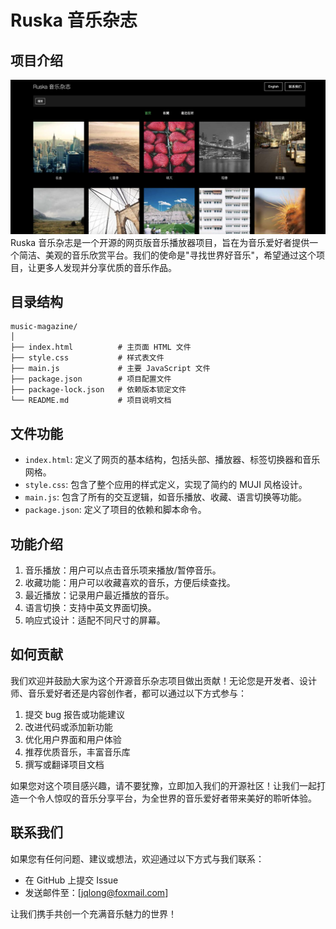 # Ruska 音乐杂志

## 项目介绍
![首页展示demo](首页展示demo.png)
Ruska 音乐杂志是一个开源的网页版音乐播放器项目，旨在为音乐爱好者提供一个简洁、美观的音乐欣赏平台。我们的使命是"寻找世界好音乐"，希望通过这个项目，让更多人发现并分享优质的音乐作品。


## 目录结构

```
music-magazine/
│
├── index.html          # 主页面 HTML 文件
├── style.css           # 样式表文件
├── main.js             # 主要 JavaScript 文件
├── package.json        # 项目配置文件
├── package-lock.json   # 依赖版本锁定文件
└── README.md           # 项目说明文档
```

## 文件功能

- `index.html`: 定义了网页的基本结构，包括头部、播放器、标签切换器和音乐网格。
- `style.css`: 包含了整个应用的样式定义，实现了简约的 MUJI 风格设计。
- `main.js`: 包含了所有的交互逻辑，如音乐播放、收藏、语言切换等功能。
- `package.json`: 定义了项目的依赖和脚本命令。

## 功能介绍

1. 音乐播放：用户可以点击音乐项来播放/暂停音乐。
2. 收藏功能：用户可以收藏喜欢的音乐，方便后续查找。
3. 最近播放：记录用户最近播放的音乐。
4. 语言切换：支持中英文界面切换。
5. 响应式设计：适配不同尺寸的屏幕。

## 如何贡献

我们欢迎并鼓励大家为这个开源音乐杂志项目做出贡献！无论您是开发者、设计师、音乐爱好者还是内容创作者，都可以通过以下方式参与：

1. 提交 bug 报告或功能建议
2. 改进代码或添加新功能
3. 优化用户界面和用户体验
4. 推荐优质音乐，丰富音乐库
5. 撰写或翻译项目文档

如果您对这个项目感兴趣，请不要犹豫，立即加入我们的开源社区！让我们一起打造一个令人惊叹的音乐分享平台，为全世界的音乐爱好者带来美好的聆听体验。

## 联系我们

如果您有任何问题、建议或想法，欢迎通过以下方式与我们联系：

- 在 GitHub 上提交 Issue
- 发送邮件至：[jqlong@foxmail.com]

让我们携手共创一个充满音乐魅力的世界！